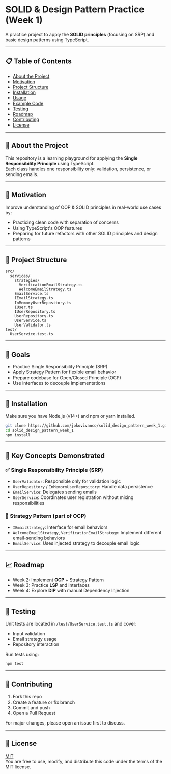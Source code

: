 # SOLID & Design Pattern Practice (Week 1)

A practice project to apply the **SOLID principles** (focusing on SRP) and basic design patterns using TypeScript.

---

## 📋 Table of Contents

- [About the Project](#about-the-project)
- [Motivation](#motivation)
- [Project Structure](#project-structure)
- [Installation](#installation)
- [Usage](#usage)
- [Example Code](#example-code)
- [Testing](#testing)
- [Roadmap](#roadmap)
- [Contributing](#contributing)
- [License](#license)

---

## 🧩 About the Project

This repository is a learning playground for applying the **Single Responsibility Principle** using TypeScript.  
Each class handles one responsibility only: validation, persistence, or sending emails.

---

## 🎯 Motivation

Improve understanding of OOP & SOLID principles in real-world use cases by:

- Practicing clean code with separation of concerns
- Using TypeScript's OOP features
- Preparing for future refactors with other SOLID principles and design patterns

---

## 📁 Project Structure

```
src/
  services/
    strategies/
      VerificationEmailStrategy.ts
      WelcomeEmailStrategy.ts
    EmailService.ts
    IEmailStrategy.ts
    InMemoryUserRepository.ts
    IUser.ts
    IUserRepository.ts
    UserRepository.ts
    UserService.ts
    UserValidator.ts
test/
  UserService.test.ts
```

---

## 🎯 Goals

- Practice Single Responsibility Principle (SRP)
- Apply Strategy Pattern for flexible email behavior
- Prepare codebase for Open/Closed Principle (OCP)
- Use interfaces to decouple implementations

---

## 🚀 Installation

Make sure you have Node.js (v14+) and npm or yarn installed.

```bash
git clone https://github.com/jokovivanco/solid_design_pattern_week_1.git
cd solid_design_pattern_week_1
npm install
```

---

## 🧠 Key Concepts Demonstrated

### ✅ Single Responsibility Principle (SRP)

- `UserValidator`: Responsible only for validation logic
- `UserRepository` / `InMemoryUserRepository`: Handle data persistence
- `EmailService`: Delegates sending emails
- `UserService`: Coordinates user registration without mixing responsibilities

### 🧩 Strategy Pattern (part of OCP)

- `IEmailStrategy`: Interface for email behaviors
- `WelcomeEmailStrategy`, `VerificationEmailStrategy`: Implement different email-sending behaviors
- `EmailService`: Uses injected strategy to decouple email logic

---

## 📈 Roadmap

- Week 2: Implement **OCP** + Strategy Pattern
- Week 3: Practice **LSP** and interfaces
- Week 4: Explore **DIP** with manual Dependency Injection

---

## 🧪 Testing

Unit tests are located in `/test/UserService.test.ts` and cover:

- Input validation
- Email strategy usage
- Repository interaction

Run tests using:

```bash
npm test
```

---

## 🤝 Contributing

1. Fork this repo
2. Create a feature or fix branch
3. Commit and push
4. Open a Pull Request

For major changes, please open an issue first to discuss.

---

## 📄 License

[MIT](LICENSE)  
You are free to use, modify, and distribute this code under the terms of the MIT license.
